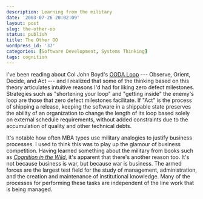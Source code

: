 ```yaml
---
description: Learning from the military
date: '2003-07-26 20:02:09'
layout: post
slug: the-other-oo
status: publish
title: The Other OO
wordpress_id: '37'
categories: [Software Development, Systems Thinking]
tags: cognition
---
```


I've been reading about Col John Boyd's [OODA Loop](http://www.mindsim.com/MindSim/Corporate/OODA.html) --- Observe, Orient, Decide, and Act --- and I realized that some of the thinking based on this theory articulates intuitive reasons I'd had for liking zero defect milestones.  Strategies such as "shortening your loop" and "getting inside" the enemy's loop  are those that zero defect milestones facilitate.  If "Act" is the process of shipping a release, keeping the software in a shippable state preserves the ability of an organization to change the length of its loop based solely on external schedule requirements, without added constraints due to the accumulation of quality and other technical debts.

It's notable how often MBA types use military analogies to justify business processes.  I used to think this was to play up the glamour of business competition.  Having learned something about the military from books such as [_Cognition in the Wild_][cognition], it's apparent that there's another reason too.  It's not because business is war, but because war is business.  The armed forces are the largest test field for the study of management, administration, and the creation and maintenance of institutional knowledge.  Many of the processes for performing these tasks are independent of the line work that is being managed.

[cognition]: http://www.amazon.com/exec/obidos/ASIN/0262581469/oliversteele-20

